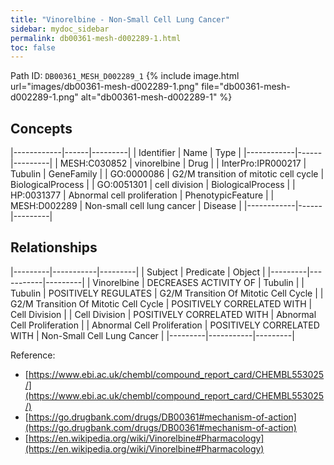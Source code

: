 ```yaml
---
title: "Vinorelbine - Non-Small Cell Lung Cancer"
sidebar: mydoc_sidebar
permalink: db00361-mesh-d002289-1.html
toc: false 
---
```



Path ID: `DB00361_MESH_D002289_1`
{% include image.html url="images/db00361-mesh-d002289-1.png" file="db00361-mesh-d002289-1.png" alt="db00361-mesh-d002289-1" %}

## Concepts

|------------|------|---------|
| Identifier | Name | Type    |
|------------|------|---------|
| MESH:C030852 | vinorelbine | Drug |
| InterPro:IPR000217 | Tubulin | GeneFamily |
| GO:0000086 | G2/M transition of mitotic cell cycle | BiologicalProcess |
| GO:0051301 | cell division | BiologicalProcess |
| HP:0031377 | Abnormal cell proliferation | PhenotypicFeature |
| MESH:D002289 | Non-small cell lung cancer | Disease |
|------------|------|---------|

## Relationships

|---------|-----------|---------|
| Subject | Predicate | Object  |
|---------|-----------|---------|
| Vinorelbine | DECREASES ACTIVITY OF | Tubulin |
| Tubulin | POSITIVELY REGULATES | G2/M Transition Of Mitotic Cell Cycle |
| G2/M Transition Of Mitotic Cell Cycle | POSITIVELY CORRELATED WITH | Cell Division |
| Cell Division | POSITIVELY CORRELATED WITH | Abnormal Cell Proliferation |
| Abnormal Cell Proliferation | POSITIVELY CORRELATED WITH | Non-Small Cell Lung Cancer |
|---------|-----------|---------|

Reference: 
  - [https://www.ebi.ac.uk/chembl/compound_report_card/CHEMBL553025/](https://www.ebi.ac.uk/chembl/compound_report_card/CHEMBL553025/)
  - [https://go.drugbank.com/drugs/DB00361#mechanism-of-action](https://go.drugbank.com/drugs/DB00361#mechanism-of-action)
  - [https://en.wikipedia.org/wiki/Vinorelbine#Pharmacology](https://en.wikipedia.org/wiki/Vinorelbine#Pharmacology)
